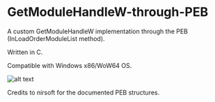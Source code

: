 # GetModuleHandleW-through-PEB
A custom GetModuleHandleW implementation through the PEB (InLoadOrderModuleList method).

Written in C.

Compatible with Windows x86/WoW64 OS.

![alt text](https://i.imgur.com/xEVZtrx.png)

Credits to nirsoft for the documented PEB structures.
